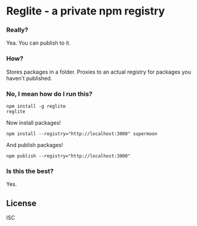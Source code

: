 # Reglite - a private npm registry

### Really?

Yea. You can publish to it.

### How?

Stores packages in a folder. Proxies to an actual registry for packages you haven't published.

### No, I mean how do I run this?

```
npm install -g reglite
reglite
```

Now install packages!

```
npm install --registry="http://localhost:3000" supermoon
```

And publish packages!

```
npm publish --registry="http://localhost:3000"
```

### Is this the best?

Yes.

## License

ISC
